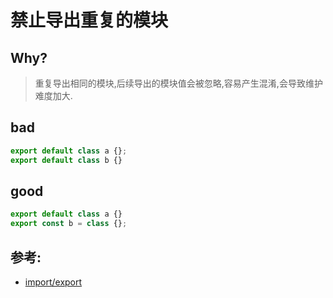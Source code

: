 # 禁止导出重复的模块

## Why?

> 重复导出相同的模块,后续导出的模块值会被忽略,容易产生混淆,会导致维护难度加大.

## bad

```js
export default class a {};
export default class b {}
```

## good

```js
export default class a {}
export const b = class {};
```

## 参考:

- [import/export](https://github.com/benmosher/eslint-plugin-import/blob/master/docs/rules/export.md)
